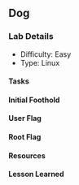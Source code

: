 ## Dog

### Lab Details 

- Difficulty: Easy
- Type: Linux

#### Tasks

#### Initial Foothold


#### User Flag

#### Root Flag

#### Resources

#### Lesson Learned
